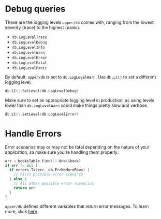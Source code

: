 # Debug queries

These are the logging levels `upper/db` comes with, ranging from the lowest
severity (trace) to the highest (panic).

* `db.LogLevelTrace`
* `db.LogLevelDebug`
* `db.LogLevelInfo`
* `db.LogLevelWarn`
* `db.LogLevelError`
* `db.LogLevelFatal`
* `db.LogLevelPanic`

By default, `upper/db` is set to `db.LogLevelWarn`. Use `db.LC()` to set a
different logging level:

```go
db.LC().SetLevel(db.LogLevelDebug)
```

Make sure to set an appropriate logging level in production, as using levels
lower than `db.LogLevelWarn` could make things pretty slow and verbose.

```go
db.LC().SetLevel(db.LogLevelError)
```

# Handle Errors

Error scenarios may or may not be fatal depending on the nature of your
application, so make sure you're handling them properly:

```go
err = booksTable.Find(1).One(&book)
if err != nil {
  if errors.Is(err, db.ErrNoMoreRows) {
    // First possible error scenario
  } else {
    // All other possible error scenarios
    return err
  }
}
```

`upper/db` defines different variables that return error messages.  To
learn more, click [here](https://github.com/upper/db)
